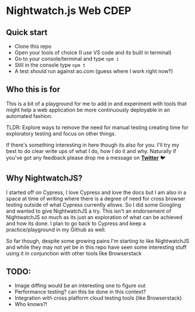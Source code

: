 # Nightwatch.js Web CDEP

## Quick start

- Clone this repo
- Open your tools of choice (I use VS code and its built in terminal)
- Go to your console/terminal and type `npm i`
- Still in the console type `npm t`
- A test _should_ run against ao.com (guess where I work right now?)

## Who this is for

This is a bit of a playground for me to add in and experiment with tools that might help a web application be more continuously deployable in an automated fashion.

TLDR: Explore ways to remove the need for manual testing creating time for exploratory testing and focus on other things.

If there's something interesting in here though its also for you. I'll try my best to do clear write ups of what I do, how I do it and why. Naturally if you've got any feedback please drop me a message on **[Twitter](https://twitter.com/steveycee)** 🐦

## Why NightwatchJS?

I started off on Cypress, I love Cypress and love the docs but I am also in a space at time of writing where there is a degree of need for cross browser testing outside of what Cypress currently allows. So I did some Googling and wanted to give NightwatchJS a try. This isn't an endorsement of NightwatchJS so much as its just an exploration of what can be achieved and how its done. I plan to go back to Cypress and keep a practice/playground in my Github as well.

So far though, despite some growing pains I'm starting to like NightwatchJS and while they may not yet be in this repo have seen some interesting stuff using it in conjunction with other tools like Browserstack

## TODO:

- Image diffing would be an interesting one to figure out
- Performance testing? can this be done in this context?
- Integration with cross platform cloud testing tools (like Browserstack)
- Who knows?!
